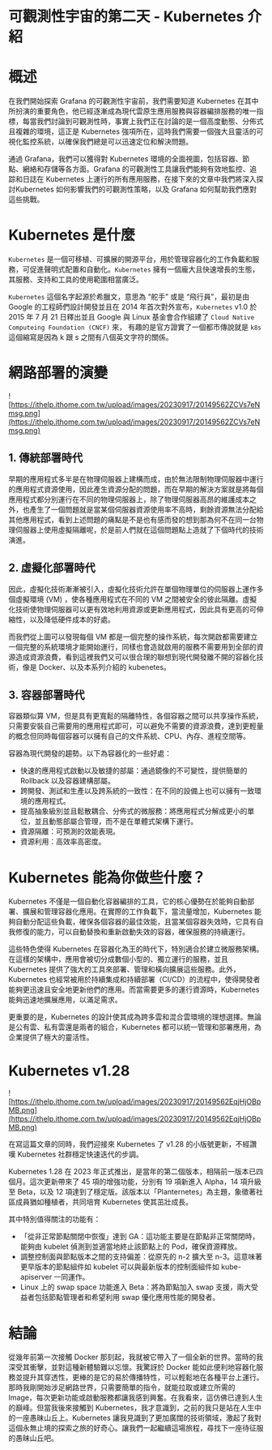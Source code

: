 # 可觀測性宇宙的第二天 - Kubernetes 介紹

# 概述

在我們開始探索 Grafana 的可觀測性宇宙前，我們需要知道 Kubernetes 在其中所扮演的重要角色，他已經逐漸成為現代雲原生應用服務與容器編排服務的唯一指標，每當我們討論到可觀測性時，事實上我們正在討論的是一個高度動態、分佈式且複雜的環境，這正是 Kubernetes 強項所在，這時我們需要一個強大且靈活的可視化監控系統，以確保我們總是可以迅速定位和解決問題。

通過 Grafana，我們可以獲得對 Kubernetes 環境的全面視圖，包括容器、節點、網絡和存儲等各方面。Grafana 的可觀測性工具讓我們能夠有效地監控、追踪和日誌在 Kubernetes 上運行的所有應用服務，在接下來的文章中我們將深入探討Kubernetes 如何影響我們的可觀測性策略，以及 Grafana 如何幫助我們應對這些挑戰。

# Kubernetes 是什麼

`Kubernetes` 是一個可移植、可擴展的開源平台，用於管理容器化的工作負載和服務，可促進聲明式配置和自動化。`Kubernetes` 擁有一個龐大且快速增長的生態，其服務、支持和工具的使用範圍相當廣泛。

`Kubernetes` 這個名字起源於希臘文，意思為 “舵手” 或是 “飛行員”，最初是由 Google 的工程師們設計開發並且在 2014 年首次對外宣布，`Kubernetes` v1.0 於 2015 年 7 月 21 日釋出並且 Google 與 Linux 基金會合作組建了 `Cloud Native Computeing Foundation (CNCF)` 來， 有趣的是官方證實了一個都市傳說就是 `k8s` 這個縮寫是因為 k 跟 s 之間有八個英文字符的關係。

# 網路部署的演變

![https://ithelp.ithome.com.tw/upload/images/20230917/20149562ZCVs7eNmsg.png](https://ithelp.ithome.com.tw/upload/images/20230917/20149562ZCVs7eNmsg.png)

## 1. 傳統部署時代

早期的應用程式多半是在物理伺服器上建構而成，由於無法限制物理伺服器中運行的應用程式資源使用，因此產生資源分配的問題，而在早期的解決方案就是將每個應用程式都分別運行在不同的物理伺服器上，除了物理伺服器高昂的維護成本之外，也產生了一個問題就是當某個伺服器資源使用率不高時，剩餘資源無法分配給其他應用程式，看到上述問題的痛點是不是也有感而發的想到那為何不在同一台物理伺服器上使用虛擬隔離呢，於是前人們就在這個問題點上造就了下個時代的技術演進。

## 2. 虛擬化部署時代

因此，虛擬化技術漸漸被引入，虛擬化技術允許在單個物理單位的伺服器上運作多個虛擬環境 (VM) ，使各種應用程式在不同的 VM 之間被安全的彼此隔離。虛擬化技術使物理伺服器可以更有效地利用資源或更新應用程式，因此具有更高的可伸縮性，以及降低硬件成本的好處。

而我們從上圖可以發現每個 VM 都是一個完整的操作系統，每次開啟都需要建立一個完整的系統環境才能開始運行，同樣也會造就啟用的服務不需要用到全部的資源造成資源浪費，看到這裡我們又可以很合理的聯想到現代開發離不開的容器化技術，像是 Docker、以及本系列介紹的 kubenetes。

## 3. **容器部署時代**

容器類似算 VM，但是具有更寬鬆的隔離特性，各個容器之間可以共享操作系統，只需要安裝自己需要用的應用程式即可，可以避免不需要的資源浪費，達到更輕量的概念但同時每個容器可以擁有自己的文件系統、CPU、內存、進程空間等。

容器為現代開發的趨勢。以下為容器化的一些好處：

- 快速的應用程式啟動以及敏捷的部屬：通過鏡像的不可變性，提供簡單的 Rollback 以及容器建構部屬。
- 跨開發、測試和生產以及跨系統的一致性：在不同的設備上也可以擁有一致環境的應用程式。
- 提高抽象級別並且鬆散耦合、分佈式的微服務：將應用程式分解成更小的單位，並且動態部屬合管理，而不是在單體式架構下運行。
- 資源隔離：可預測的效能表現。
- 資源利用：高效率高密度。

# Kubernetes 能為你做些什麼？

Kubernetes 不僅是一個自動化容器編排的工具，它的核心優勢在於能夠自動部署、擴展和管理容器化應用。在實際的工作負載下，當流量增加，Kubernetes 能夠自動分配這些負載，確保各個容器的最佳效能，且當某個容器失效時，它具有自我修復的能力，可以自動替換和重新啟動失效的容器，確保服務的持續運行。

這些特色使得 Kubernetes 在容器化為王的時代下，特別適合於建立微服務架構。在這樣的架構中，應用會被切分成數個小型的、獨立運行的服務，並且 Kubernetes 提供了強大的工具來部署、管理和橫向擴展這些服務。此外，Kubernetes 也經常被用於持續集成和持續部署（CI/CD）的流程中，使得開發者能夠更迅速且安全地更新他們的應用。而當需要更多的運行資源時，Kubernetes 能夠迅速地擴展應用，以滿足需求。

更重要的是，Kubernetes 的設計使其成為跨多雲和混合雲環境的理想選擇。無論是公有雲、私有雲還是兩者的組合，Kubernetes 都可以統一管理和部署應用，為企業提供了極大的靈活性。

# Kubernetes v1.28

![https://ithelp.ithome.com.tw/upload/images/20230917/20149562EqjHjOBpMB.png](https://ithelp.ithome.com.tw/upload/images/20230917/20149562EqjHjOBpMB.png)

在寫這篇文章的同時，我們迎接來 Kubernetes 了 v1.28 的小版號更新，不經讚嘆 Kubernetes 社群穩定快速迭代的步調。

Kubernetes 1.28 在 2023 年正式推出，是當年的第二個版本，相隔前一版本已四個月。這次更新帶來了 45 項的增強功能，分別有 19 項新進入 Alpha，14 項升級至 Beta，以及 12 項達到了穩定版。該版本以「Planternetes」為主題，象徵著社區成員猶如種植者，共同培育 Kubernetes 使其茁壯成長。

其中特別值得關注的功能有：

- 「從非正常節點關閉中恢復」達到 GA：這功能主要是在節點非正常關閉時，能夠由 kubelet 偵測到並適當地終止該節點上的 Pod，確保資源釋放。
- 調整控制面與節點版本之間的支持偏差：從原先的 n-2 擴大至 n-3。這意味著更早版本的節點組件如 kubelet 可以與最新版本的控制面組件如 kube-apiserver 一同運作。
- Linux 上的 swap space 功能進入 Beta：將為節點加入 swap 支援，兩大受益者包括節點管理者和希望利用 swap 優化應用性能的開發者。

# 結論

從幾年前第一次接觸 Docker 那刻起，我就被它帶入了一個全新的世界。當時的我深受其衝擊，並對這種新體驗難以忘懷。我驚訝於 Docker 能如此便利地容器化服務並提升其穿透性，更棒的是它的易於傳播特性，可以輕鬆地在各種平台上運行。那時我剛開始涉足網路世界，只需要簡單的指令，就能拉取或建立所需的 Image，每次更新功能或啟動服務都讓我感到興奮。在我看來，這仿佛已達到人生的巔峰。但當我後來接觸到 Kubernetes，我才意識到，之前的我只是站在人生中的一座愚昧山丘上。Kubernetes 讓我見識到了更加廣闊的技術領域，激起了我對這個永無止境的探索之旅的好奇心。讓我們一起繼續這場旅程，尋找下一座待征服的愚昧山丘吧。